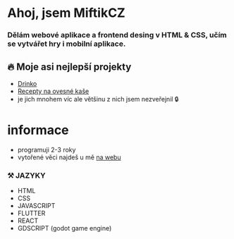 # Ahoj, jsem MiftikCZ

### Dělám webové aplikace a frontend desing v HTML & CSS, učím se vytvářet hry i mobilní aplikace.

## 🔥 Moje asi nejlepší projekty
- [Drinko](https://miftikcz.github.io/drinko-app)
- [Recepty na ovesné kaše](https://miftikcz.github.io/vlocky)
- je jich mnohem víc ale většinu z nich jsem nezveřejnil 🔒

# informace
- programuji 2-3 roky
- vytořené věci najdeš u mě [na webu](https://miftik.tk)

### ⚒️ JAZYKY
- HTML
- CSS
- JAVASCRIPT
- FLUTTER
- REACT
- GDSCRIPT (godot game engine)
